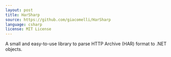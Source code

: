 ```yaml
---
layout: post
title: HarSharp
source: https://github.com/giacomelli/HarSharp
language: csharp
license: MIT License
---
```


A small and easy-to-use library to parse HTTP Archive (HAR) format to .NET objects.
